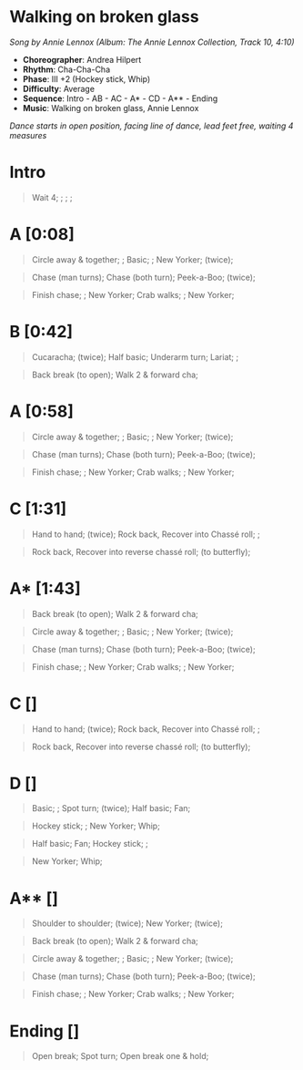 # Walking on broken glass
*Song by Annie Lennox (Album: The Annie Lennox Collection, Track 10, 4:10)*

* **Choreographer**: Andrea Hilpert
* **Rhythm**: Cha-Cha-Cha
* **Phase**: III +2 (Hockey stick, Whip)
* **Difficulty**: Average
* **Sequence**: Intro - AB - AC - A* - CD - A** - Ending
* **Music**: Walking on broken glass, Annie Lennox

*Dance starts in open position, facing line of dance, lead feet free, waiting 4 measures*

# Intro

> Wait 4; ; ; ;

# A [0:08]

> Circle away & together; ; Basic; ; New Yorker; (twice);

> Chase (man turns); Chase (both turn); Peek-a-Boo; (twice);

> Finish chase; ; New Yorker; Crab walks; ; New Yorker;

# B [0:42]

> Cucaracha; (twice); Half basic; Underarm turn; Lariat; ;

> Back break (to open); Walk 2 & forward cha;

# A [0:58]

> Circle away & together; ; Basic; ; New Yorker; (twice);

> Chase (man turns); Chase (both turn); Peek-a-Boo; (twice);

> Finish chase; ; New Yorker; Crab walks; ; New Yorker;

# C [1:31]

> Hand to hand; (twice); Rock back, Recover into Chassé roll; ;

> Rock back, Recover into reverse chassé roll; (to butterfly);

# A* [1:43]

> Back break (to open); Walk 2 & forward cha;

> Circle away & together; ; Basic; ; New Yorker; (twice);

> Chase (man turns); Chase (both turn); Peek-a-Boo; (twice);

> Finish chase; ; New Yorker; Crab walks; ; New Yorker;

# C []

> Hand to hand; (twice); Rock back, Recover into Chassé roll; ;

> Rock back, Recover into reverse chassé roll; (to butterfly);

# D []

> Basic; ; Spot turn; (twice); Half basic; Fan;

> Hockey stick; ; New Yorker; Whip;

> Half basic; Fan; Hockey stick; ;

> New Yorker; Whip;

# A** []

> Shoulder to shoulder; (twice); New Yorker; (twice);

> Back break (to open); Walk 2 & forward cha;

> Circle away & together; ; Basic; ; New Yorker; (twice);

> Chase (man turns); Chase (both turn); Peek-a-Boo; (twice);

> Finish chase; ; New Yorker; Crab walks; ; New Yorker;

# Ending []

> Open break; Spot turn; Open break one & hold;
